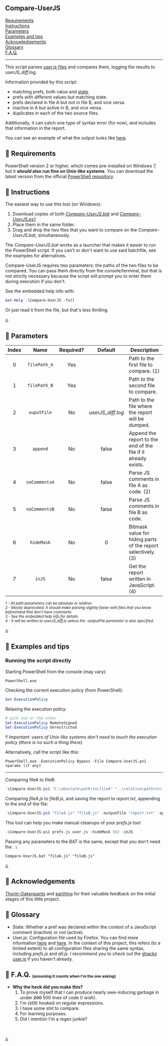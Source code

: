  Compare-UserJS
----------------

[Requirements][2]<br>
[Instructions][3]<br>
[Parameters][4]<br>
[Examples and tips][5]<br>
[Acknowledgements][6]<br>
[Glossary][7]<br>
[F.A.Q.][8]<br>

---

This script parses [*user.js* files][7] and compares them, logging the results to *userJS_diff.log*.

Information provided by this script:

- matching prefs, both value and [state][7].
- prefs with different values but matching state.
- prefs declared in file A but not in file B, and vice versa.
- inactive in A but active in B, and vice versa.
- duplicates in each of the two source files.

Additionally, it can catch one type of syntax error (for now), and includes that information in the report.

You can see an example of what the output looks like [here][example].


:small_blue_diamond: Requirements
---------------

PowerShell version 2 or higher, which comes pre-installed on Windows 7, but it **_should_ also run fine on Unix-like systems**. You can download the latest version from the official [PowerShell repository][ps].

:small_blue_diamond: Instructions
---------------

The easiest way to use this tool (on Windows):
1. Download copies of both [*Compare-UserJS.bat*][bat] and [*Compare-UserJS.ps1*][ps1].
2. Place them in the same folder.
3. Drag and drop the two files that you want to compare on the *Compare-UserJS.bat*, simultaneously.

The *Compare-UserJS.bat* works as a launcher that makes it easier to run the PowerShell script. If you can't or don't want to use said batchfile, see the examples for alternatives.

Compare-UserJS requires two parameters: the paths of the two files to be compared. You can pass them directly from the console/terminal, but that is not strictly necessary because the script will prompt you to enter them during execution if you don't.

See the embedded help info with:
```PowerShell
Get-Help .\Compare-UserJS -full
```

Or just read it from the file, but that's less thrilling.

[:top:][1]


:small_blue_diamond: Parameters
--------------

|**Index** |   **Name**    | **Required?** |    **Default**    |                        **Description**                        |
|:--------:|:-------------:|:-------------:|:-----------------:|---------------------------------------------------------------|
|    0     | `filePath_A`  |      Yes      |                   | Path to the first file to compare. (1)                        |
|    1     | `filePath_B`  |      Yes      |                   | Path to the second file to compare.                           |
|    2     |  `ouputFile`  |      No       | *userJS_diff.log* | Path to the file where the report will be dumped.             |
|    3     |   `append`    |      No       |       false       | Append the report to the end of the file if it already exists.|
|    4     | `noCommentsA` |      No       |       false       | Parse JS comments in file A as code. (2)                      |
|    5     | `noCommentsB` |      No       |       false       | Parse JS comments in file B as code.                          |
|    6     |  `hideMask`   |      No       |         0         | Bitmask value for hiding parts of the report selectively. (3) |
|    7     |    `inJS`     |      No       |       false       | Get the report written in JavaScript. (4)                     |

<sub><em>
  1 - All path parameters can be absolute or relative. <br>
  2 - Mostly deprecated. It should make parsing slightly faster with files that you know beforehand that don't have comments. <br> 
  3 - See the embedded help info for details. <br>
  4 - It will be written to userJS_diff.js unless the -outputFile parameter is also specified.
</em></sub>

[:top:][1]


:small_blue_diamond: Examples and tips
-------------------

### Running the script directly

Starting PowerShell from the console (may vary):
```Batchfile
PowerShell.exe
```

Checking the current execution policy (from PowerShell):
```PowerShell
Get-ExecutionPolicy
```

Relaxing the execution policy:
```PowerShell
# pick one or the other
Set-ExecutionPolicy RemoteSigned
Set-ExecutionPolicy Unrestricted
```

:bangbang: *Important: users of Unix-like systems don't need to touch the execution policy (there is no such a thing there).*

Alternatively, call the script like this:
```Shell
PowerShell.exe -ExecutionPolicy Bypass -File Compare-UserJS.ps1 +params (if any)
```

-------------------------------------------

Comparing fileA to fileB:
```PowerShell
.\Compare-UserJS.ps1 "C:\absolute\path\to\fileA" "..\relative\path\to\fileB"
```

Comparing *fileA.js* to *fileB.js*, and saving the report to *report.txt*, appending to the end of the file:
```PowerShell
.\Compare-UserJS.ps1 "fileA.js" "fileB.js" -outputFile "report.txt" -append
```

This tool can help you make manual cleanups of your *prefs.js* too!
```PowerShell
.\Compare-UserJS.ps1 prefs.js user.js -hideMask 502 -inJS
```

Passing any parameters to the BAT is the same, except that you don't need the `.\`
```Batchfile
Compare-UserJS.bat "fileA.js" "fileB.js"
```

[:top:][1]


:small_blue_diamond: Acknowledgements
-------------------
[Thorin-Oakenpants][p] and [earthlng][e] for their valuable feedback on the initial stages of this little project.


:small_blue_diamond: Glossary
-----------
- State: Whether a pref was declared within the context of a JavaScript comment (inactive) or not (active).
- User.js: Configuration file used by Firefox. You can find more information [here][article] and [here][wiki]. In the context of this project, this refers (to a limited extent) to all configuration files sharing the same syntax, including *prefs.js* and *all.js*. I recommend you to check out the [ghacks user.js][g-u.js] if you haven't already.


:small_blue_diamond: F.A.Q. <sub><sup><sub>(assuming it counts when I'm the one asking)<sub></sup></sub>
----------------------------

- **Why the heck did you make this?**
    1. To prove myself that I can produce nearly awe-inducing garbage in under ~~200~~ 500 lines of code (I wish).
    2. I'm (still) hooked on regular expressions.
    3. I have some shit to compare.
    4. For learning purposes.
    5. Did I mention I'm a regex junkie?
	
<br>

[:top:][1]


[1]: https://github.com/claustromaniac/Compare-UserJS#Compare-UserJS
[2]: https://github.com/claustromaniac/Compare-UserJS#small_blue_diamond-requirements
[3]: https://github.com/claustromaniac/Compare-UserJS#small_blue_diamond-instructions
[4]: https://github.com/claustromaniac/Compare-UserJS#small_blue_diamond-parameters
[5]: https://github.com/claustromaniac/Compare-UserJS#small_blue_diamond-examples-and-tips
[6]: https://github.com/claustromaniac/Compare-UserJS#small_blue_diamond-acknowledgements
[7]: https://github.com/claustromaniac/Compare-UserJS#small_blue_diamond-glossary
[8]: https://github.com/claustromaniac/Compare-UserJS#small_blue_diamond-faq-assuming-it-counts-when-im-the-one-asking

[article]: https://developer.mozilla.org/en-US/docs/Mozilla/Preferences/A_brief_guide_to_Mozilla_preferences
[bat]: https://raw.githubusercontent.com/claustromaniac/Compare-UserJS/master/Compare-UserJS.bat
[example]: https://gist.github.com/claustromaniac/f88116f8a59042d59edf10646c906c24
[g-u.js]: https://github.com/ghacksuserjs/ghacks-user.js
[ps1]: https://raw.githubusercontent.com/claustromaniac/Compare-UserJS/master/Compare-UserJS.ps1
[ps]: https://github.com/PowerShell/PowerShell
[wiki]: https://github.com/ghacksuserjs/ghacks-user.js/wiki/1.1-Overview#small_orange_diamond-what-is-it-what-does-it-do-and-why-would-i-want-one

[p]: https://github.com/Thorin-Oakenpants
[e]: https://github.com/earthlng
